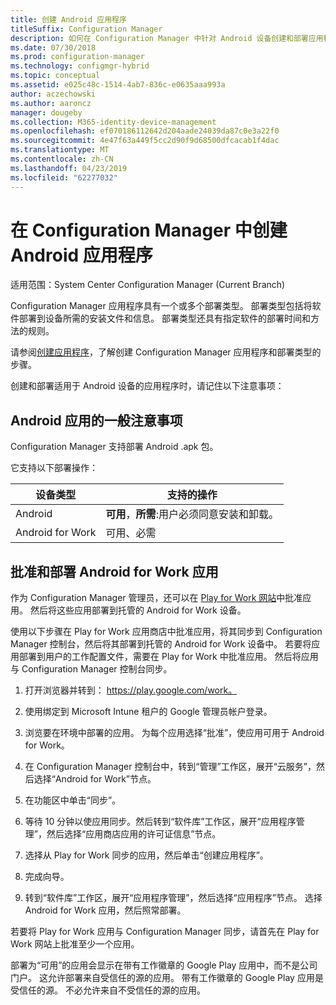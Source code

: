 ```yaml
---
title: 创建 Android 应用程序
titleSuffix: Configuration Manager
description: 如何在 Configuration Manager 中针对 Android 设备创建和部署应用程序。
ms.date: 07/30/2018
ms.prod: configuration-manager
ms.technology: configmgr-hybrid
ms.topic: conceptual
ms.assetid: e025c48c-1514-4ab7-836c-e0635aaa993a
author: aczechowski
ms.author: aaroncz
manager: dougeby
ms.collection: M365-identity-device-management
ms.openlocfilehash: ef070186112642d204aade24039da87c0e3a22f0
ms.sourcegitcommit: 4e47f63a449f5cc2d90f9d68500dfcacab1f4dac
ms.translationtype: MT
ms.contentlocale: zh-CN
ms.lasthandoff: 04/23/2019
ms.locfileid: "62277032"
---
```

# <a name="create-android-applications-in-configuration-manager"></a>在 Configuration Manager 中创建 Android 应用程序

适用范围：System Center Configuration Manager (Current Branch)

Configuration Manager 应用程序具有一个或多个部署类型。 部署类型包括将软件部署到设备所需的安装文件和信息。 部署类型还具有指定软件的部署时间和方法的规则。  

请参阅[创建应用程序](/sccm/apps/deploy-use/create-applications#bkmk_create)，了解创建 Configuration Manager 应用程序和部署类型的步骤。 

创建和部署适用于 Android 设备的应用程序时，请记住以下注意事项：  



## <a name="general-considerations-for-android-apps"></a>Android 应用的一般注意事项

Configuration Manager 支持部署 Android .apk 包。 

它支持以下部署操作：

|设备类型|支持的操作|
|-|-|
|Android|**可用**，**所需**:用户必须同意安装和卸载。|
|Android for Work |可用、必需 |



## <a name="approve-and-deploy-android-for-work-apps"></a>批准和部署 Android for Work 应用

作为 Configuration Manager 管理员，还可以在 [Play for Work 网站](https://play.google.com/work)中批准应用。 然后将这些应用部署到托管的 Android for Work 设备。

使用以下步骤在 Play for Work 应用商店中批准应用，将其同步到 Configuration Manager 控制台，然后将其部署到托管的 Android for Work 设备中。 若要将应用部署到用户的工作配置文件，需要在 Play for Work 中批准应用。 然后将应用与 Configuration Manager 控制台同步。

1. 打开浏览器并转到： https://play.google.com/work。  

2. 使用绑定到 Microsoft Intune 租户的 Google 管理员帐户登录。  

3. 浏览要在环境中部署的应用。 为每个应用选择“批准”，使应用可用于 Android for Work。  

4. 在 Configuration Manager 控制台中，转到“管理”工作区，展开“云服务”，然后选择“Android for Work”节点。  

5. 在功能区中单击“同步”。  

6. 等待 10 分钟以使应用同步。然后转到“软件库”工作区，展开“应用程序管理”，然后选择“应用商店应用的许可证信息”节点。  

7. 选择从 Play for Work 同步的应用，然后单击“创建应用程序”。  

8. 完成向导。  

9. 转到“软件库”工作区，展开“应用程序管理”，然后选择“应用程序”节点。 选择 Android for Work 应用，然后照常部署。  

若要将 Play for Work 应用与 Configuration Manager 同步，请首先在 Play for Work 网站上批准至少一个应用。

部署为“可用”的应用会显示在带有工作徽章的 Google Play 应用中，而不是公司门户。 这允许部署来自受信任的源的应用。 带有工作徽章的 Google Play 应用是受信任的源。 不必允许来自不受信任的源的应用。
